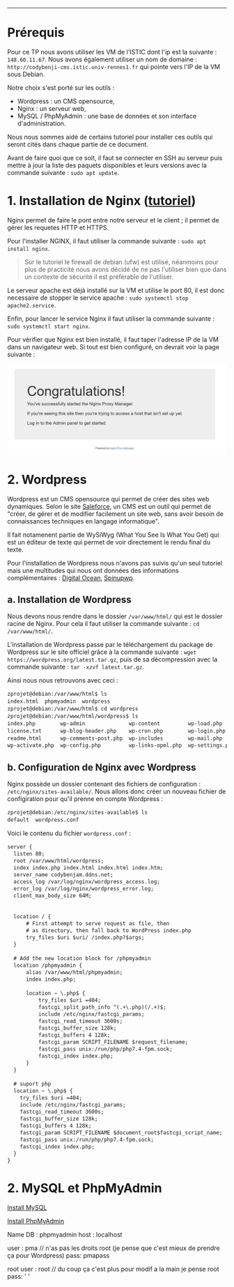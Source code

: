 


---
# Prérequis

Pour ce TP nous avons utiliser les VM de l'ISTIC dont l'ip est la suivante : `148.60.11.67`.
Nous avons également utiliser un nom de domaine : `http://codybenji-cms.istic.univ-rennes1.fr` qui pointe vers l'IP de la VM sous Debian.

Notre choix s'est porté sur les outils : 
- Wordpress : un CMS opensource,
- Nginx : un serveur web,
- MySQL / PhpMyAdmin : une base de données et son interface d'administration.

Nous nous sommes aidé de certains tutoriel pour installer ces outils qui seront cités dans chaque partie de ce document.

Avant de faire quoi que ce soit, il faut se connecter en SSH au serveur puis  mettre à jour la liste des paquets disponibles et leurs versions avec la commande suivante : `sudo apt update`.


# 1. Installation de Nginx ([tutoriel](https://www.digitalocean.com/community/tutorials/how-to-install-nginx-on-debian-10))

Nginx permet de faire le pont entre notre serveur et le client ; il permet de gérer les requetes HTTP et HTTPS.

Pour l'installer NGINX, il faut utiliser la commande suivante : `sudo apt install nginx`.

> Sur le tutoriel le firewall de debian (ufw) est utilisé, néanmoins pour plus de practicité nous avons décidé de ne pas l'utiliser bien que dans un contexte de sécurité il est préférable de l'utiliser.

Le serveur apache est déjà installé sur la VM et utilise le port 80, il est donc necessaire de stopper le service apache : `sudo systemctl stop apache2.service`.

Enfin, pour lancer le service Nginx il faut utiliser la commande suivante : `sudo systemctl start nginx`.

Pour vérifier que Nginx est bien installé, il faut taper l'adresse IP de la VM dans un navigateur web. Si tout est bien configuré, on devrait voir la page suivante :

![nginx_congrat](/TP3%20-%20CMS/assets/1_nginx_congrat.png)


# 2. Wordpress

Wordpress est un CMS opensource qui permet de créer des sites web dynamiques. Selon le site [Saleforce](https://www.salesforce.com/fr/resources/articles/definition-cms/#topic2), un CMS est un outil qui permet de "créer, de gérer et de modifier facilement un site web, sans avoir besoin de connaissances techniques en langage informatique".

Il fait notamenent partie de WySiWyg (What You See Is What You Get) qui est un éditeur de texte qui permet de voir directement le rendu final du texte.

Pour l'installation de Wordpress nous n'avons pas suivis qu'un seul tutoriel mais une multitudes qui nous ont données des informations complémentaires : [Digital Ocean](https://www.digitalocean.com/community/tutorials/how-to-install-wordpress-with-lemp-nginx-mariadb-and-php-on-debian-10), [Spinupwp](https://spinupwp.com/hosting-wordpress-yourself-complete-nginx-configuration/).

## a. Installation de Wordpress

Nous devons nous rendre dans le dossier `/var/www/html/` qui est le dossier racine de Nginx. Pour cela il faut utiliser la commande suivante : `cd /var/www/html/`.

L'installation de Wordpress passe par le téléchargement du package de Wordpress sur le site officiel grâce à la commande suivante : `wget https://wordpress.org/latest.tar.gz`, puis de sa décompression avec la commande suivante : `tar -xzvf latest.tar.gz`.

Ainsi nous nous retrouvons avec ceci : 
```bash
zprojet@debian:/var/www/html$ ls
index.html  phpmyadmin  wordpress
zprojet@debian:/var/www/html$ cd wordpress
zprojet@debian:/var/www/html/wordpress$ ls
index.php        wp-admin              wp-content         wp-load.php      wp-signup.php
license.txt      wp-blog-header.php    wp-cron.php        wp-login.php     wp-trackback.php
readme.html      wp-comments-post.php  wp-includes        wp-mail.php      xmlrpc.php
wp-activate.php  wp-config.php         wp-links-opml.php  wp-settings.php
```

## b. Configuration de Nginx avec Wordpress

Nginx possède un dossier contenant des fichiers de configuration : `/etc/nginx/sites-available/`. Nous allons donc créer un nouveau fichier de configiration pour qu'il prenne en compte Wordpress :

```bash
zprojet@debian:/etc/nginx/sites-available$ ls
default  wordpress.conf
```

Voici le contenu du fichier `wordpress.conf` : 

```
server {
  listen 80;
  root /var/www/html/wordpress;
  index index.php index.html index.html index.htm;
  server_name codybenjam.ddns.net;
  access_log /var/log/nginx/wordpress_access.log;
  error_log /var/log/nginx/wordpress_error.log;
  client_max_body_size 64M;


  location / {
      # First attempt to serve request as file, then
      # as directory, then fall back to WordPress index.php
      try_files $uri $uri/ /index.php?$args;
  }

  # Add the new location block for /phpmyadmin
  location /phpmyadmin {
      alias /var/www/html/phpmyadmin;
      index index.php;

      location ~ \.php$ {
          try_files $uri =404;
          fastcgi_split_path_info ^(.+\.php)(/.+)$;
          include /etc/nginx/fastcgi_params;
          fastcgi_read_timeout 3600s;
          fastcgi_buffer_size 128k;
          fastcgi_buffers 4 128k;
          fastcgi_param SCRIPT_FILENAME $request_filename;
          fastcgi_pass unix:/run/php/php7.4-fpm.sock;
          fastcgi_index index.php;
      }
  }

  # suport php
  location ~ \.php$ {
    try_files $uri =404;
    include /etc/nginx/fastcgi_params;
    fastcgi_read_timeout 3600s;
    fastcgi_buffer_size 128k;
    fastcgi_buffers 4 128k;
    fastcgi_param SCRIPT_FILENAME $document_root$fastcgi_script_name;
    fastcgi_pass unix:/run/php/php7.4-fpm.sock;
    fastcgi_index index.php;
  }
}
```








# 2. MySQL et PhpMyAdmin

[Install MySQL](https://www.digitalocean.com/community/tutorials/how-to-install-the-latest-mysql-on-debian-10)

[Install PhpMyAdmin](https://www.itzgeek.com/how-tos/linux/debian/how-to-install-phpmyadmin-with-nginx-on-debian-10.html)


Name DB : phpmyadmin
host : localhost

user : pma               // n'as pas les droits root (je pense que c'est mieux de prendre ça pour Wordpress)
pass: pmapass

root user : root         // du coup ça c'est plus pour modif a la main je pense 
root pass: ' '